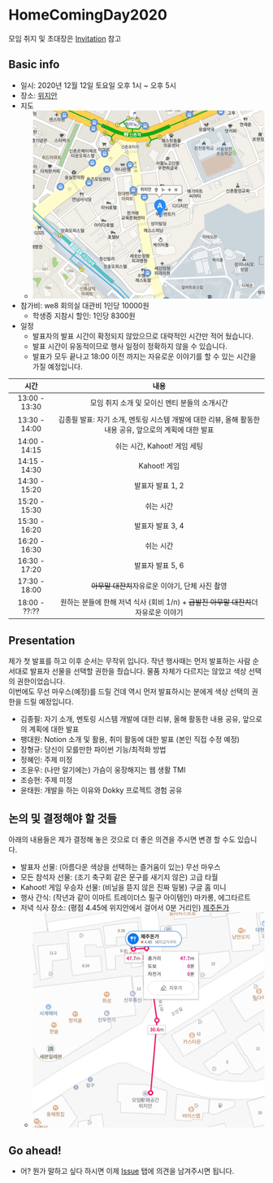 # HomeComingDay2020

모임 취지 및 초대장은 [Invitation](Invitation.md) 참고

## Basic info

- 일시: 2020년 12월 12일 토요일 오후 1시 ~ 오후 5시
- 장소: [위지안](https://wejian.modoo.at/)
- 지도
  - ![wejian](wejian.png)
- 참가비: we8 회의실 대관비 1인당 10000원
  - 학생증 지참시 할인: 1인당 8300원
- 일정
  - 발표자의 발표 시간이 확정되지 않았으므로 대략적인 시간만 적어 뒀습니다.
  - 발표 시간이 유동적이므로 행사 일정이 정확하지 않을 수 있습니다.
  - 발표가 모두 끝나고 18:00 이전 까지는 자유로운 이야기를 할 수 있는 시간을 가질 예정입니다.

| 시간 | 내용 |
|:----:|:----:|
| 13:00 - 13:30 | 모임 취지 소개 및 모이신 멘티 분들의 소개시간 |
| 13:30 - 14:00 | 김종필 발표: 자기 소개, 멘토링 시스템 개발에 대한 리뷰, 올해 활동한 내용 공유, 앞으로의 계획에 대한 발표 |
| 14:00 - 14:15 | 쉬는 시간, Kahoot! 게임 세팅 |
| 14:15 - 14:30 | Kahoot! 게임 |
| 14:30 - 15:20 | 발표자 발표 1, 2 |
| 15:20 - 15:30 | 쉬는 시간 |
| 15:30 - 16:20 | 발표자 발표 3, 4 |
| 16:20 - 16:30 | 쉬는 시간 |
| 16:30 - 17:20 | 발표자 발표 5, 6 |
| 17:30 - 18:00 | ~~아무말 대잔치~~자유로운 이야기, 단체 사진 촬영 |
| 18:00 - ??:?? | 원하는 분들에 한해 저녁 식사 (회비 1/n) + ~~급발진 아무말 대잔치~~더 자유로운 이야기 |

## Presentation

제가 첫 발표를 하고 이후 순서는 무작위 입니다.
작년 행사때는 먼저 발표하는 사람 순서대로 발표자 선물을 선택할 권한을 줬습니다. 물품 자체가 다르지는 않았고 색상 선택의 권한이었습니다.\
이번에도 무선 마우스(예정)를 드릴 건데 역시 먼저 발표하시는 분에게 색상 선택의 권한을 드릴 예정입니다.

- 김종필: 자기 소개, 멘토링 시스템 개발에 대한 리뷰, 올해 활동한 내용 공유, 앞으로의 계획에 대한 발표
- 팽대원: Notion 소개 및 활용, 취미 활동에 대한 발표 (본인 직접 수정 예정)
- 장형규: 당신이 모를만한 파이썬 기능/최적화 방법
- 정혜인: 주제 미정
- 조윤우: (나만 알기에는) 가슴이 웅장해지는 웹 생활 TMI 
- 조승현: 주제 미정
- 윤태원: 개발을 하는 이유와 Dokky 프로젝트 경험 공유

## 논의 및 결정해야 할 것들

아래의 내용들은 제가 결정해 놓은 것으로 더 좋은 의견을 주시면 변경 할 수도 있습니다.

- 발표자 선물: (아름다운 색상을 선택하는 즐거움이 있는) 무선 마우스
- 모든 참석자 선물: (조기 축구회 같은 문구를 새기지 않은) 고급 타월
- Kahoot! 게임 우승자 선물: (비닐을 뜯지 않은 진짜 밀봉) 구글 홈 미니
- 행사 간식: (작년과 같이 이마트 트레이더스 필구 아이템인) 마카롱, 에그타르트
- 저녁 식사 장소: (평점 4.45에 위지안에서 걸어서 0분 거리인) [제주돈가](http://naver.me/Gxs8nfIU)
  - ![제주돈가 지도](jejudonga.jpg)

## Go ahead!

- 어? 뭔가 말하고 싶다 하시면 이제 [Issue](https://github.com/ThinkAboutSoftware/HomeComingDay2020/issues) 탭에 의견을 남겨주시면 됩니다.
